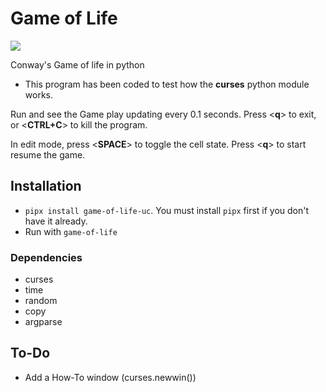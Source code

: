 # Game of Life

![](docs/game-of-life-vid-standalone.gif)

Conway's Game of life in python

* This program has been coded to test how the **curses** python module works.

Run and see the Game play updating every 0.1 seconds. Press <**q**> to exit, or <**CTRL+C**> to kill the program. 

In edit mode, press <**SPACE**> to toggle the cell state. Press <**q**> to start resume the game.

## Installation

* `pipx install game-of-life-uc`. You must install `pipx` first if you don't have it already.
* Run with `game-of-life`

### Dependencies

* curses
* time
* random
* copy
* argparse

## To-Do

* Add a How-To window (curses.newwin())